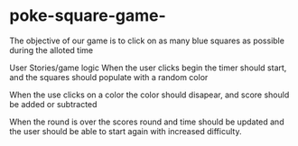 # poke-square-game-


The objective of our game is to click on as many blue squares as possible during the alloted time


User Stories/game logic
When the user clicks begin the timer should start, and the squares should populate with a random color

When the use clicks on a color the color should disapear, and score should be added or subtracted

When the round is over the scores round and time should be updated and the user should be able to start again with increased difficulty.
